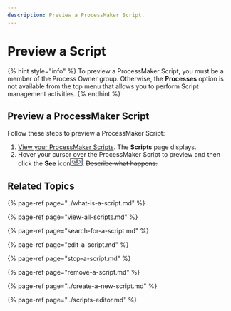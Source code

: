 ```yaml
---
description: Preview a ProcessMaker Script.
---
```


# Preview a Script

{% hint style="info" %}
To preview a ProcessMaker Script, you must be a member of the Process Owner group. Otherwise, the **Processes** option is not available from the top menu that allows you to perform Script management activities.
{% endhint %}

## Preview a ProcessMaker Script

Follow these steps to preview a ProcessMaker Script:

1. [View your ProcessMaker Scripts](view-all-scripts.md). The **Scripts** page displays.
2. Hover your cursor over the ProcessMaker Script to preview and then click the **See** icon![](../../../.gitbook/assets/see-icon-processes.png). ~~Describe what happens.~~

## Related Topics

{% page-ref page="../what-is-a-script.md" %}

{% page-ref page="view-all-scripts.md" %}

{% page-ref page="search-for-a-script.md" %}

{% page-ref page="edit-a-script.md" %}

{% page-ref page="stop-a-script.md" %}

{% page-ref page="remove-a-script.md" %}

{% page-ref page="../create-a-new-script.md" %}

{% page-ref page="../scripts-editor.md" %}

